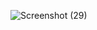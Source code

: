![Screenshot (29)](https://user-images.githubusercontent.com/61901857/79125946-e3e19680-7d96-11ea-96cc-c9830c26f46b.png)
